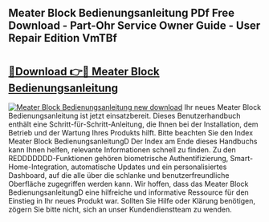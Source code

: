 ## Meater Block Bedienungsanleitung PDf Free Download - Part-Ohr Service Owner Guide - User Repair Edition VmTBf

# <h2><a href="http://df0pfs.blite.top/?on=Meater+Block+Bedienungsanleitung">🔗Download 👉🔴 Meater Block Bedienungsanleitung</a></h2>

[![Meater Block Bedienungsanleitung new download](https://i.imgur.com/lujVjoI.png)](http://df0pfs.blite.top/?on=Meater+Block+Bedienungsanleitung)
Ihr neues Meater Block Bedienungsanleitung ist jetzt einsatzbereit. Dieses Benutzerhandbuch enthält eine Schritt-für-Schritt-Anleitung, die Ihnen bei der Installation, dem Betrieb und der Wartung Ihres Produkts hilft. Bitte beachten Sie den Index Meater Block BedienungsanleitungD Der Index am Ende dieses Handbuchs kann Ihnen helfen, relevante Informationen schnell zu finden. Zu den REDDDDDDD-Funktionen gehören biometrische Authentifizierung, Smart-Home-Integration, automatische Updates und ein personalisiertes Dashboard, auf die alle über die schlanke und benutzerfreundliche Oberfläche zugegriffen werden kann. Wir hoffen, dass das Meater Block BedienungsanleitungD eine hilfreiche und informative Ressource für den Einstieg in Ihr neues Produkt war. Sollten Sie Hilfe oder Klärung benötigen, zögern Sie bitte nicht, sich an unser Kundendienstteam zu wenden.
